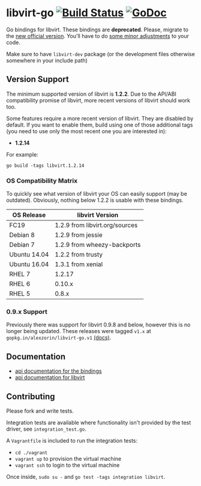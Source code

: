 # libvirt-go [![Build Status](https://travis-ci.org/rgbkrk/libvirt-go.svg?branch=master)](https://travis-ci.org/rgbkrk/libvirt-go) [![GoDoc](https://godoc.org/gopkg.in/alexzorin/libvirt-go.v2?status.svg)](http://godoc.org/gopkg.in/alexzorin/libvirt-go.v2)

Go bindings for libvirt. These bindings are **deprecated**. Please,
migrate to the
[new official version](https://github.com/libvirt/libvirt-go).
You'll have to do
[some minor adjustments](https://www.berrange.com/posts/2016/12/15/announce-new-libvirt-project-go-language-bindings/)
to your code.

Make sure to have `libvirt-dev` package (or the development files otherwise somewhere in your include path)

## Version Support

The minimum supported version of libvirt is **1.2.2**. Due to the
API/ABI compatibility promise of libvirt, more recent versions of
libvirt should work too.

Some features require a more recent version of libvirt. They are
disabled by default. If you want to enable them, build using one of
those additional tags (you need to use only the most recent one you
are interested in):

 - **1.2.14**

For example:

    go build -tags libvirt.1.2.14

### OS Compatibility Matrix

To quickly see what version of libvirt your OS can easily support (may be outdated). Obviously, nothing below 1.2.2 is usable with these bindings.

| OS Release   | libvirt Version                |
| ------------ | ------------------------------ |
| FC19         | 1.2.9 from libvirt.org/sources |
| Debian 8     | 1.2.9 from jessie              |
| Debian 7     | 1.2.9 from wheezy-backports    |
| Ubuntu 14.04 | 1.2.2 from trusty              |
| Ubuntu 16.04 | 1.3.1 from xenial              |
| RHEL 7       | 1.2.17                         |
| RHEL 6       | 0.10.x                         |
| RHEL 5       | 0.8.x                          |


### 0.9.x Support

Previously there was support for libvirt 0.9.8 and below, however this is no longer being updated. These releases were tagged `v1.x` at `gopkg.in/alexzorin/libvirt-go.v1` [(docs)](http://gopkg.in/alexzorin/libvirt-go.v1).

## Documentation

* [api documentation for the bindings](http://godoc.org/github.com/rgbkrk/libvirt-go)
* [api documentation for libvirt](http://libvirt.org/html/libvirt-libvirt.html)

## Contributing

Please fork and write tests.

Integration tests are available where functionality isn't provided by the test driver, see `integration_test.go`.

A `Vagrantfile` is included to run the integration tests:

* `cd ./vagrant`
* `vagrant up` to provision the virtual machine
* `vagrant ssh` to login to the virtual machine

Once inside, `sudo su -` and `go test -tags integration libvirt`.
